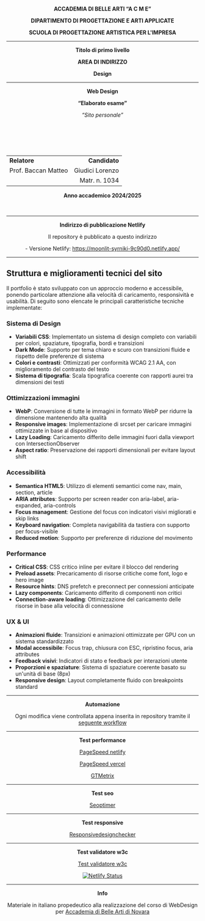 <!-- ACCADEMIA DI BELLE ARTI “A C M E” -->
<p align="center"><strong>ACCADEMIA DI BELLE ARTI “A C M E”</strong></p>

<p align="center"><strong>DIPARTIMENTO DI PROGETTAZIONE E ARTI APPLICATE</strong></p>

<p align="center"><strong>SCUOLA DI PROGETTAZIONE ARTISTICA PER L'IMPRESA</strong></p>

---

<p align="center"><strong>Titolo di primo livello</strong></p>

<p align="center"><strong>AREA DI INDIRIZZO</strong></p>

<p align="center"><strong>Design</strong></p>

---

<p align="center"><strong>Web Design</strong></p>

<p align="center"><strong>“Elaborato esame”</strong></p>
<p align="center"><em>“Sito personale”</em></p>

<br><br><br><br>

<table width="100%">
  <tr>
    <td align="left"><strong>Relatore</strong></td>
    <td align="right"><strong>Candidato</strong></td>
  </tr>
  <tr>
    <td align="left">Prof. Baccan Matteo</td>
    <td align="right">Giudici Lorenzo</td>
  <tr>
    <td align="left"></td>
    <td align="right">Matr. n. 1034</td>
  </tr>
</table>


<p align="center"><strong>Anno accademico 2024/2025</strong></p>

<br>

---

<p align="center"><strong>Indirizzo di pubblicazione Netlify</strong></p>

<p align="center">Il repository è pubblicato a questo indirizzo</p>
<p align="center">- Versione Netlify: <a href="https://moonlit-syrniki-9c90d0.netlify.app/">https://moonlit-syrniki-9c90d0.netlify.app/</a></p>

---

## Struttura e miglioramenti tecnici del sito

Il portfolio è stato sviluppato con un approccio moderno e accessibile, ponendo particolare attenzione alla velocità di caricamento, responsività e usabilità. Di seguito sono elencate le principali caratteristiche tecniche implementate:

### Sistema di Design

- **Variabili CSS**: Implementato un sistema di design completo con variabili per colori, spaziature, tipografia, bordi e transizioni
- **Dark Mode**: Supporto per tema chiaro e scuro con transizioni fluide e rispetto delle preferenze di sistema
- **Colori e contrasti**: Ottimizzati per conformità WCAG 2.1 AA, con miglioramento del contrasto del testo
- **Sistema di tipografia**: Scala tipografica coerente con rapporti aurei tra dimensioni dei testi

### Ottimizzazioni immagini

- **WebP**: Conversione di tutte le immagini in formato WebP per ridurre la dimensione mantenendo alta qualità
- **Responsive images**: Implementazione di srcset per caricare immagini ottimizzate in base al dispositivo
- **Lazy Loading**: Caricamento differito delle immagini fuori dalla viewport con IntersectionObserver
- **Aspect ratio**: Preservazione dei rapporti dimensionali per evitare layout shift

### Accessibilità

- **Semantica HTML5**: Utilizzo di elementi semantici come nav, main, section, article
- **ARIA attributes**: Supporto per screen reader con aria-label, aria-expanded, aria-controls
- **Focus management**: Gestione del focus con indicatori visivi migliorati e skip links
- **Keyboard navigation**: Completa navigabilità da tastiera con supporto per focus-visible
- **Reduced motion**: Supporto per preferenze di riduzione del movimento

### Performance

- **Critical CSS**: CSS critico inline per evitare il blocco del rendering
- **Preload assets**: Precaricamento di risorse critiche come font, logo e hero image
- **Resource hints**: DNS prefetch e preconnect per connessioni anticipate
- **Lazy components**: Caricamento differito di componenti non critici
- **Connection-aware loading**: Ottimizzazione del caricamento delle risorse in base alla velocità di connessione

### UX & UI

- **Animazioni fluide**: Transizioni e animazioni ottimizzate per GPU con un sistema standardizzato
- **Modal accessibile**: Focus trap, chiusura con ESC, ripristino focus, aria attributes
- **Feedback visivi**: Indicatori di stato e feedback per interazioni utente
- **Proporzioni e spaziature**: Sistema di spaziature coerente basato su un'unità di base (8px)
- **Responsive design**: Layout completamente fluido con breakpoints standard

---

<p align="center"><strong>Automazione</strong></p>

<p align="center">Ogni modifica viene controllata appena inserita in repository tramite il <a href="https://github.com/lollo0547/web_design/blob/main/.github/workflows/main.yml">seguente workflow</a></p>

---

<p align="center"><strong>Test performance</strong></p>

<p align="center"><a href="https://pagespeed.web.dev/report?url=https%3A%2F%2Fgithub-netlify-boilerplate.netlify.app">PageSpeed netlify</a></p>

<p align="center"><a href="https://pagespeed.web.dev/report?url=https%3A%2F%2Fgithub-netlify-boilerplate.vercel.app">PageSpeed vercel</a></p>

<p align="center"><a href="https://gtmetrix.com/reports/github-netlify-boilerplate.netlify.app/HMFhnoTV/?guest=1">GTMetrix</a></p>

---

<p align="center"><strong>Test seo</strong></p>

<p align="center"><a href="https://www.seoptimer.com/github-netlify-boilerplate.netlify.app">Seoptimer</a></p>

---

<p align="center"><strong>Test responsive</strong></p>

<p align="center"><a href="https://responsivedesignchecker.com/checker.php?url=https%3A%2F%2Fgithub-netlify-boilerplate.netlify.app&width=1400&height=700">Responsivedesignchecker</a></p>

---

<p align="center"><strong>Test validatore w3c</strong></p>

<p align="center"><a href="https://validator.w3.org/nu/?doc=https%3A%2F%2Fgithub-netlify-boilerplate.netlify.app">Test validatore w3c</a></p>

<p align="center"><a href="https://app.netlify.com/sites/github-netlify-boilerplate/deploys"><img src="https://api.netlify.com/api/v1/badges/70026311-956c-41d1-819d-633391ab5ff2/deploy-status" alt="Netlify Status"></a></p>

---

<p align="center"><strong>Info</strong></p>

<p align="center">Materiale in italiano propedeutico alla realizzazione del corso di WebDesign per <a href="http://www.acmenovara.it/">Accademia di Belle Arti di Novara</a></p>
